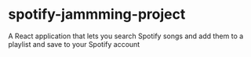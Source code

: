 # spotify-jammming-project
A React application that lets you search Spotify songs and add them to a playlist and save to your Spotify account
